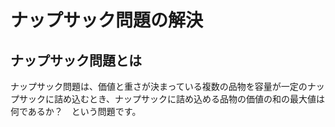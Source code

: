 
# ナップサック問題の解決
## ナップサック問題とは
ナップサック問題は、価値と重さが決まっている複数の品物を容量が一定のナップサックに詰め込むとき、ナップサックに詰め込める品物の価値の和の最大値は何であるか？　という問題です。
